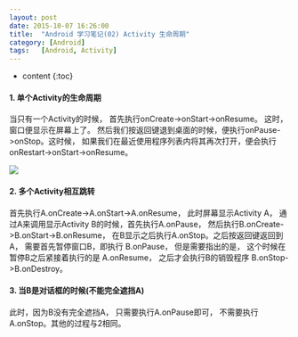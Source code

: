 ```yaml
---
layout: post
date: 2015-10-07 16:26:00
title:  "Android 学习笔记(02) Activity 生命周期"
category: [Android]
tags:   [Android, Activity]
---
```


* content
{:toc}

#### **1. 单个Activity的生命周期**

当只有一个Activity的时候， 首先执行onCreate->onStart->onResume。 这时， 窗口便显示在屏幕上了。 然后我们按返回键退到桌面的时候，便执行onPause->onStop。这时候， 如果我们在最近使用程序列表内将其再次打开，便会执行onRestart->onStart->onResume。 

![](/images/201510/2015100701.png)


#### 2. **多个Activity相互跳转**

首先执行A.onCreate->A.onStart->A.onResume， 此时屏幕显示Activity A， 通过A来调用显示Activity B的时候，首先执行A.onPause， 然后执行B.onCreate->B.onStart->B.onResume， 在B显示之后执行A.onStop。之后按返回键返回到 A， 需要首先暂停窗口B，即执行 B.onPause， 但是需要指出的是， 这个时候在暂停B之后紧接着执行的是 A.onResume， 之后才会执行B的销毁程序 B.onStop->B.onDestroy。

#### 3. **当B是对话框的时候(不能完全遮挡A)**

此时，因为B没有完全遮挡A， 只需要执行A.onPause即可， 不需要执行 A.onStop。其他的过程与2相同。
